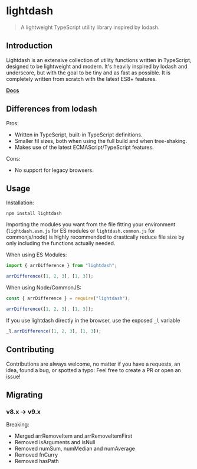 # lightdash

> A lightweight TypeScript utility library inspired by lodash.

## Introduction

Lightdash is an extensive collection of utility functions written in TypeScript, designed to be lightweight and modern.
It's heavily inspired by lodash and underscore, but with the goal to be tiny and as fast as possible.
It is completely written from scratch with the latest ES8+ features.

**[Docs](https://felixrilling.github.io/lightdash/)**

## Differences from lodash

Pros:

*   Written in TypeScript, built-in TypeScript definitions.
*   Smaller fil sizes, both when using the full build and when tree-shaking.
*   Makes use of the latest ECMAScript/TypeScript features.

Cons:

*   No support for legacy browsers.

## Usage

Installation:

```shell
npm install lightdash
```

Importing the modules you want from the file fitting your environment (`lightdash.esm.js` for ES modules or `lightdash.common.js` for commonjs/node) is highly recommended to drastically reduce file size by only including the functions actually needed.

When using ES Modules:

```typescript
import { arrDifference } from "lightdash";

arrDifference([1, 2, 3], [1, 3]);
```

When using Node/CommonJS:

```typescript
const { arrDifference } = require("lightdash");

arrDifference([1, 2, 3], [1, 3]);
```

If you use lightdash directly in the browser, use the exposed `_l` variable

```typescript
_l.arrDifference([1, 2, 3], [1, 3]);
```

## Contributing

Contributions are always welcome, no matter if you have a requests, an idea, found a bug, or spotted a typo: Feel free to create a PR or open an issue!

## Migrating

### v8.x -> v9.x

Breaking:

- Merged arrRemoveItem and arrRemoveItemFirst
- Removed isArguments and isNull
- Removed numSum, numMedian and numAverage
- Removed fnCurry
- Removed hasPath
